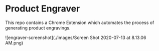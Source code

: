 # Product Engraver

This repo contains a Chrome Extension which automates the process of generating product engravings.

![engraver-screenshot](./images/Screen Shot 2020-07-13 at 8.13.06 AM.png)
